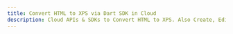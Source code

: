 ---title: Convert HTML to XPS via Dart SDK in Clouddescription: Cloud APIs & SDKs to Convert HTML to XPS. Also Create, Edit & Render Microsoft Word & OpenOffice documents in the Cloud.---